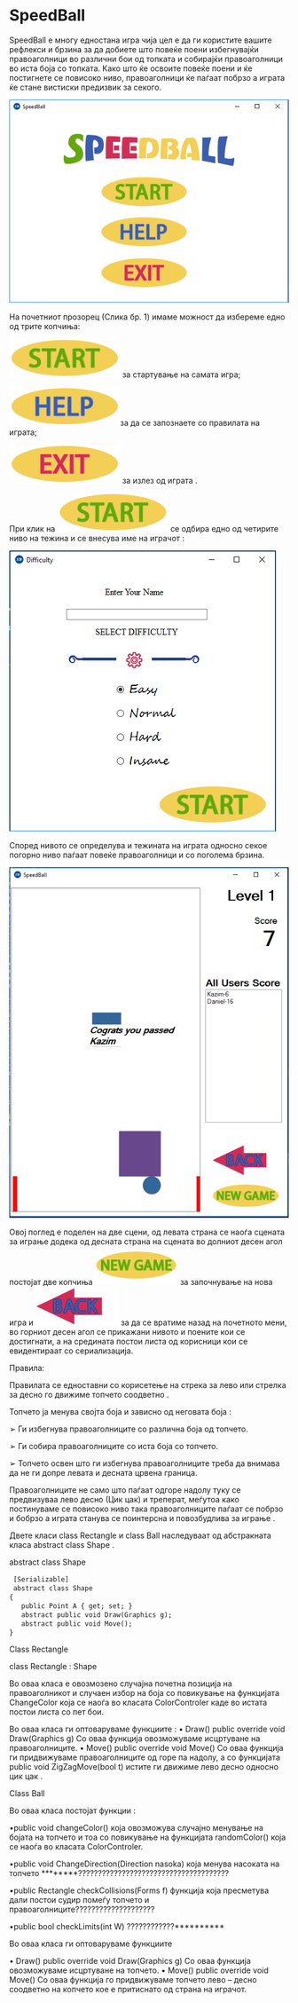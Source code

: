 ﻿# SpeedBall
 
SpeedBall е многу едностана игра чија цел е да ги користите вашите рефлекси и брзина за да добиете што повеќе поени избегнувајќи правоаголници во различни бои од топката и собирајќи правоаголници во иста боја со топката. Како што ќе освоите повеќе поени и ќе постигнете се повисоко ниво, правоаголници ќе паѓаат побрзо а играта ќе стане вистиски предизвик за секого.

   ![alt text](https://github.com/DimovskiD/VpProektna/blob/master/SpeedBall/SpeedBall/Resources/StartPage.PNG)
 
На почетниот прозорец (Слика бр. 1) имаме можност да избереме едно од трите копчиња: 


![alt text](https://github.com/DimovskiD/VpProektna/blob/master/SpeedBall/SpeedBall/Resources/start_button_start_01.png) за стартување на самата игра;


 ![alt text](https://github.com/DimovskiD/VpProektna/blob/master/SpeedBall/SpeedBall/Resources/start_button_help.png)за да се запознаете со правилата на играта;
 
 
![alt text](https://github.com/DimovskiD/VpProektna/blob/master/SpeedBall/SpeedBall/Resources/start_button_exit.png)  за излез од играта .


При клик на ![alt text](https://github.com/DimovskiD/VpProektna/blob/master/SpeedBall/SpeedBall/Resources/start_button_start_01.png)                             се одбира едно од четирите ниво на тежина и се внесува име на играчот :

![alt text](https://github.com/DimovskiD/VpProektna/blob/master/SpeedBall/SpeedBall/Resources/diffPage.PNG)

Според нивото се определува и тежината на играта односно секое погорно ниво паѓаат повеќе правоаголници и со поголема брзина.

![alt text](https://github.com/DimovskiD/VpProektna/blob/master/SpeedBall/SpeedBall/Resources/GameEngine.PNG)








Овој поглед е поделен на две сцени, од левата страна се наоѓа сцената за играње додека од десната страна на сцената во долниот десен агол постојат две 
копчиња  ![alt text](https://github.com/DimovskiD/VpProektna/blob/master/SpeedBall/SpeedBall/Resources/start_button_new-game.png)                            за започнување на нова игра  и  ![alt text](https://github.com/DimovskiD/VpProektna/blob/master/SpeedBall/SpeedBall/Resources/start_button_back_v-01.png)                             за да се вратиме
назад на почетното мени, во горниот десен агол се прикажани нивото и поените кои се достигнати, а на средината постои листа од корисници кои се евидентираат со сериализација.



Правила:

Правилата се едноставни со корисетење нa стрека за лево или стрелка за десно го движиме топчето соодветно .

Топчето ја менува својта боја и зависно од неговата боја :

➢ Ги избегнува правоаголниците  со различна боја од топчето.

➢ Ги собира правоаголниците со иста боја со топчето.

➢ Топчето освен што ги избегнува правоаголниците треба да внимава да не ги допре левата и десната црвена граница.


Правоаголниците не само што паѓаат одгоре надолу туку се предвизуваа лево десно (Цик цак) и треперат, меѓутоа како постинуваме се повисоко ниво така правоаголниците паѓаат се побрзо и бобрзо а играта станува се поинтерсна и повозбудлива за играње .



Двете класи class Rectangle и class Ball наследуваат од абстракната класа abstract class Shape .

abstract class Shape

     [Serializable]
     abstract class Shape
    {
       public Point A { get; set; }
       abstract public void Draw(Graphics g);
       abstract public void Move();   
    } 
  
 Class Rectangle 

class Rectangle : Shape

Во оваа класа е овозмозено случајна почетна позиција на правоаголникот и случаен избор на боја со повикување на функцијата ChangeColor која се наоѓа во класата ColorControler каде во истата постои листа со пет бои.

Во оваа класа ги оптоваруваме функциите :
• Draw() 
        public override void Draw(Graphics g)
	     Со оваа функција овозможуваме исцртуване на правоаголниците.
• Move()
	public override void Move()
           Со оваа функција ги придвижуваме правоаголниците од горе па надолу, а со функцијата public void ZigZagMove(bool t) истите ги            движиме лево десно односно цик цак .



 Class Ball
 
 Во оваа класа постојат функции :
 
 •public void changeColor()
 	која овозможува случајно менување на бојата на топчето и тоа со повикување на функцијата randomColor() која се наоѓа во класата        ColorControler.
	
•public void ChangeDirection(Direction nasoka) 
	која менува насоката на топчето ********??????????????????????????????????????
	
•public Rectangle checkCollisions(Forms f) 
	функција која пресметува дали постои судир помеѓу топчето и правоаголниците????????????????????
	
•public bool checkLimits(int W) 
	????????????**********

Во оваа класа ги оптоваруваме функциите

• Draw() 
	public override void Draw(Graphics g)
	      Со оваа функција овозможуваме исцртуване на топчето.
• Move()
	public override void Move()
              Со оваа функција го придвижуваме топчето лево – десно соодветно на копчето кое е притиснато од страна на играчот.




